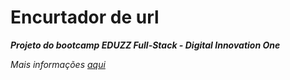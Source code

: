 # Encurtador de url

***Projeto do bootcamp EDUZZ Full-Stack - Digital Innovation One***

*Mais informações [aqui]()*
